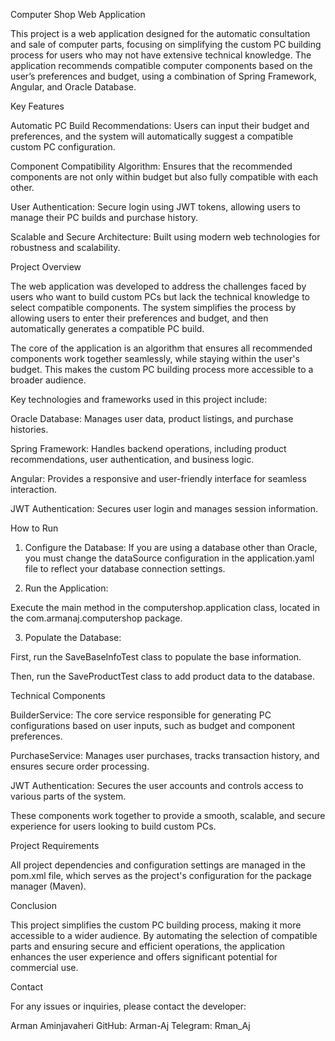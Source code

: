 Computer Shop Web Application

This project is a web application designed for the automatic consultation and sale of computer parts, focusing on simplifying the custom PC building process for users who may not have extensive technical knowledge. The application recommends compatible computer components based on the user’s preferences and budget, using a combination of Spring Framework, Angular, and Oracle Database.

Key Features

Automatic PC Build Recommendations: Users can input their budget and preferences, and the system will automatically suggest a compatible custom PC configuration.

Component Compatibility Algorithm: Ensures that the recommended components are not only within budget but also fully compatible with each other.

User Authentication: Secure login using JWT tokens, allowing users to manage their PC builds and purchase history.

Scalable and Secure Architecture: Built using modern web technologies for robustness and scalability.


Project Overview

The web application was developed to address the challenges faced by users who want to build custom PCs but lack the technical knowledge to select compatible components. The system simplifies the process by allowing users to enter their preferences and budget, and then automatically generates a compatible PC build.

The core of the application is an algorithm that ensures all recommended components work together seamlessly, while staying within the user's budget. This makes the custom PC building process more accessible to a broader audience.

Key technologies and frameworks used in this project include:

Oracle Database: Manages user data, product listings, and purchase histories.

Spring Framework: Handles backend operations, including product recommendations, user authentication, and business logic.

Angular: Provides a responsive and user-friendly interface for seamless interaction.

JWT Authentication: Secures user login and manages session information.


How to Run

1. Configure the Database: If you are using a database other than Oracle, you must change the dataSource configuration in the application.yaml file to reflect your database connection settings.


2. Run the Application:

Execute the main method in the computershop.application class, located in the com.armanaj.computershop package.



3. Populate the Database:

First, run the SaveBaseInfoTest class to populate the base information.

Then, run the SaveProductTest class to add product data to the database.




Technical Components

BuilderService: The core service responsible for generating PC configurations based on user inputs, such as budget and component preferences.

PurchaseService: Manages user purchases, tracks transaction history, and ensures secure order processing.

JWT Authentication: Secures the user accounts and controls access to various parts of the system.


These components work together to provide a smooth, scalable, and secure experience for users looking to build custom PCs.

Project Requirements

All project dependencies and configuration settings are managed in the pom.xml file, which serves as the project's configuration for the package manager (Maven).

Conclusion

This project simplifies the custom PC building process, making it more accessible to a wider audience. By automating the selection of compatible parts and ensuring secure and efficient operations, the application enhances the user experience and offers significant potential for commercial use.

Contact

For any issues or inquiries, please contact the developer:

Arman Aminjavaheri
GitHub: Arman-Aj
Telegram: Rman_Aj